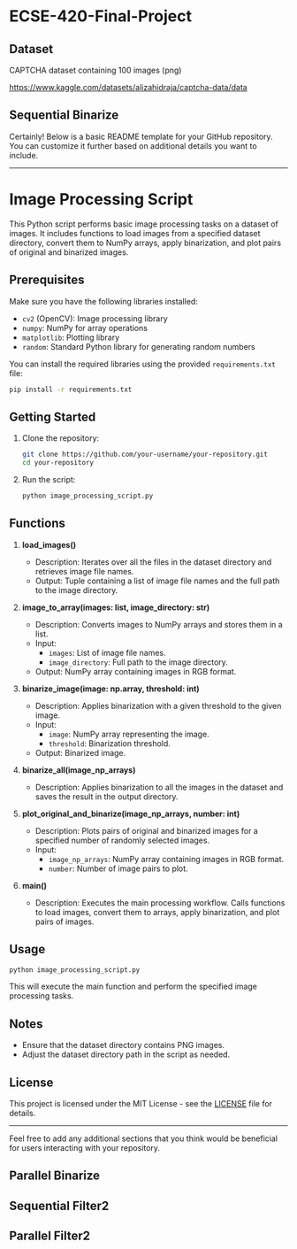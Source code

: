 # ECSE-420-Final-Project

## Dataset
CAPTCHA dataset containing 100 images (png)

https://www.kaggle.com/datasets/alizahidraja/captcha-data/data

## Sequential Binarize
Certainly! Below is a basic README template for your GitHub repository. You can customize it further based on additional details you want to include.

---

# Image Processing Script

This Python script performs basic image processing tasks on a dataset of images. It includes functions to load images from a specified dataset directory, convert them to NumPy arrays, apply binarization, and plot pairs of original and binarized images.

## Prerequisites

Make sure you have the following libraries installed:

- `cv2` (OpenCV): Image processing library
- `numpy`: NumPy for array operations
- `matplotlib`: Plotting library
- `random`: Standard Python library for generating random numbers

You can install the required libraries using the provided `requirements.txt` file:

```bash
pip install -r requirements.txt
```

## Getting Started

1. Clone the repository:

   ```bash
   git clone https://github.com/your-username/your-repository.git
   cd your-repository
   ```

2. Run the script:

   ```bash
   python image_processing_script.py
   ```

## Functions

1. **load_images()**
   - Description: Iterates over all the files in the dataset directory and retrieves image file names.
   - Output: Tuple containing a list of image file names and the full path to the image directory.

2. **image_to_array(images: list, image_directory: str)**
   - Description: Converts images to NumPy arrays and stores them in a list.
   - Input:
     - `images`: List of image file names.
     - `image_directory`: Full path to the image directory.
   - Output: NumPy array containing images in RGB format.

3. **binarize_image(image: np.array, threshold: int)**
   - Description: Applies binarization with a given threshold to the given image.
   - Input:
     - `image`: NumPy array representing the image.
     - `threshold`: Binarization threshold.
   - Output: Binarized image.

4. **binarize_all(image_np_arrays)**
   - Description: Applies binarization to all the images in the dataset and saves the result in the output directory.

5. **plot_original_and_binarize(image_np_arrays, number: int)**
   - Description: Plots pairs of original and binarized images for a specified number of randomly selected images.
   - Input:
     - `image_np_arrays`: NumPy array containing images in RGB format.
     - `number`: Number of image pairs to plot.

6. **main()**
   - Description: Executes the main processing workflow. Calls functions to load images, convert them to arrays, apply binarization, and plot pairs of images.

## Usage

```bash
python image_processing_script.py
```

This will execute the main function and perform the specified image processing tasks.

## Notes

- Ensure that the dataset directory contains PNG images.
- Adjust the dataset directory path in the script as needed.

## License

This project is licensed under the MIT License - see the [LICENSE](LICENSE) file for details.

--- 

Feel free to add any additional sections that you think would be beneficial for users interacting with your repository.

## Parallel Binarize

## Sequential Filter2

## Parallel Filter2
